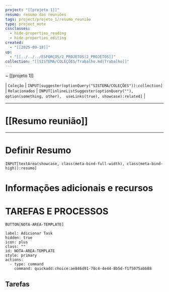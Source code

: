 ```yaml
---
project: "[[projeto 1]]"
resumo: resumo das reuniões
tags: project/projeto_1/resumo_reunião
type: project_note
cssclasses:
  - hide-properties_reading
  - hide-properties_editing
created:
  - "[[2025-09-18]]"
up:
  - "[[../../../ESFORÇOS/2_PROJETOS|2_PROJETOS]]"
collection: "[[SISTEMA/COLEÇÕES/Trabalho.md|Trabalho]]"
---
```

~ [[projeto 1]] 

| `Coleção` | `INPUT[suggester(optionQuery("SISTEMA/COLEÇÕES")):collection]`   | `Relacionados` | `INPUT[inlineListSuggester(optionQuery(""), option(something, other),  useLinks(true), showcase):related]`  |

---
# [[Resumo reunião]] 
---

# Definir Resumo 
`INPUT[textArea(showcase, class(meta-bind-full-width), class(meta-bind-high)):resumo]`

# Informações adicionais e recursos




# TAREFAS E PROCESSOS


 `BUTTON[NOTA-AREA-TEMPLATE]`     

```meta-bind-button
label: Adicionar Task
hidden: true
icon: plus
class: ""
id: NOTA-AREA-TEMPLATE
style: primary
actions:
  - type: command
    command: quickadd:choice:ae846d91-78c4-4e44-8b5d-f1f5075abb88
```




## Tarefas




